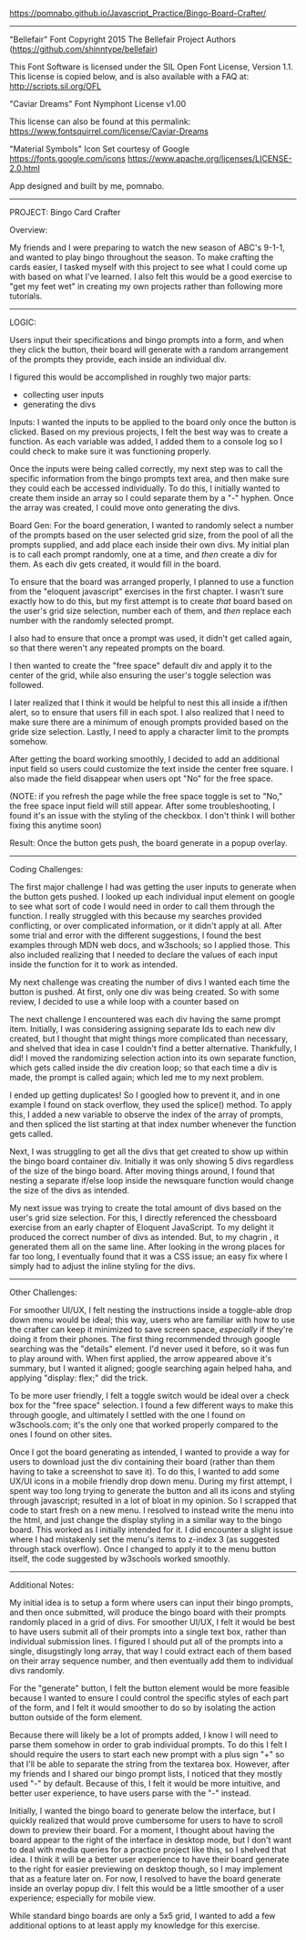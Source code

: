 https://pomnabo.github.io/Javascript_Practice/Bingo-Board-Crafter/

------------------------------
"Bellefair" Font
Copyright 2015 The Bellefair Project Authors (https://github.com/shinntype/bellefair)

This Font Software is licensed under the SIL Open Font License, Version 1.1.
This license is copied below, and is also available with a FAQ at:
http://scripts.sil.org/OFL


"Caviar Dreams" Font
Nymphont License v1.00

This license can also be found at this permalink: https://www.fontsquirrel.com/license/Caviar-Dreams


"Material Symbols" Icon Set courtesy of Google
https://fonts.google.com/icons
https://www.apache.org/licenses/LICENSE-2.0.html



App designed and built by me, pomnabo.


------------------------------
PROJECT: Bingo Card Crafter

Overview:

My friends and I were preparing to watch the new season of ABC's 9-1-1, and wanted to play bingo throughout the season. To make crafting the cards easier, I tasked myself with this project to see what I could come up with based on what I've learned. I also felt this would be a good exercise to "get my feet wet" in creating my own projects rather than following more tutorials.

------------------------------
LOGIC:

Users input their specifications and bingo prompts into a form, and when they click the button, their board will generate with a random arrangement of the prompts they provide, each inside an individual div.

I figured this would be accomplished in roughly two major parts:
- collecting user inputs
- generating the divs

Inputs:
I wanted the inputs to be applied to the board only once the button is clicked. Based on my previous projects, I felt the best way was to create a function. As each variable was added, I added them to a console log so I could check to make sure it was functioning properly.

Once the inputs were being called correctly, my next step was to call the specific information from the bingo prompts text area, and then make sure they could each be accessed individually. To do this, I initially wanted to create them inside an array so I could separate them by a "-" hyphen. Once the array was created, I could move onto generating the divs.


Board Gen:
For the board generation, I wanted to randomly select a number of the prompts based on the user selected grid size, from the pool of all the prompts supplied, and add place each inside their own divs. My initial plan is to call each prompt randomly, one at a time, and *then* create a div for them. As each div gets created, it would fill in the board.

To ensure that the board was arranged properly, I planned to use a function from the "eloquent javascript" exercises in the first chapter. I wasn't sure exactly how to do this, but my first attempt is to create *that* board based on the user's grid size selection, number each of them, and *then* replace each number with the randomly selected prompt.

I also had to ensure that once a prompt was used, it didn't get called again, so that there weren't any repeated prompts on the board.

I then wanted to create the "free space" default div and apply it to the center of the grid, while also ensuring the user's toggle selection was followed.

I later realized that I think it would be helpful to nest this all inside a if/then alert, so to ensure that users fill in each spot. I also realized that I need to make sure there are a minimum of enough prompts provided based on the gride size selection. Lastly, I need to apply a character limit to the prompts somehow.

After getting the board working smoothly, I decided to add an additional input field so users could customize the text inside the center free square. I also made the field disappear when users opt "No" for the free space.

(NOTE: if you refresh the page while the free space toggle is set to "No," the free space input field will still appear. After some troubleshooting, I found it's an issue with the styling of the checkbox. I don't think I will bother fixing this anytime soon)


Result:
Once the button gets push, the board generate in a popup overlay.

------------------------------
Coding Challenges:

The first major challenge I had was getting the user inputs to generate when the button gets pushed. I looked up each individual input element on google to see what sort of code I would need in order to call them through the function. I really struggled with this because my searches provided conflicting, or over complicated information, or it didn't apply at all. After some trial and error with the different suggestions, I found the best examples through MDN web docs, and w3schools; so I applied those. This also included realizing that I needed to declare the values of each input inside the function for it to work as intended.

My next challenge was creating the number of divs I wanted each time the button is pushed. At first, only one div was being created. So with some review, I decided to use a while loop with a counter based on 

The next challenge I encountered was each div having the same prompt item. Initially, I was considering assigning separate Ids to each new div created, but I thought that might things more complicated than necessary, and shelved that idea in case I couldn't find a better alternative. Thankfully, I did! I moved the randomizing selection action into its own separate function, which gets called inside the div creation loop; so that each time a div is made, the prompt is called again; which led me to my next problem.

I ended up getting duplicates! So I googled how to prevent it, and in one example I found on stack overflow, they used the splice() method. To apply this, I added a new variable to observe the index of the array of prompts, and then spliced the list starting at that index number whenever the function gets called.

Next, I was struggling to get all the divs that get created to show up within the bingo board container div. Initially it was only showing 5 divs regardless of the size of the bingo board. After moving things around, I found that nesting a separate if/else loop inside the newsquare function would change the size of the divs as intended.

My next issue was trying to create the total amount of divs based on the user's grid size selection. For this, I directly referenced the chessboard exercise from an early chapter of Eloquent JavaScript. To my delight it produced the correct number of divs as intended. But, to my chagrin , it generated them all on the same line. After looking in the wrong places for far too long, I eventually found that it was a CSS issue; an easy fix where I simply had to adjust the inline styling for the divs.


------------------------------
Other Challenges:

For smoother UI/UX, I felt nesting the instructions inside a toggle-able drop down menu would be ideal; this way, users who are familiar with how to use the crafter can keep it minimized to save screen space, *especially* if they're doing it from their phones. The first thing recommended through google searching was the "details" element. I'd never used it before, so it was fun to play around with. When first applied, the arrow appeared above it's summary, but I wanted it aligned; google searching again helped haha, and applying "display: flex;" did the trick.

To be more user friendly, I felt a toggle switch would be ideal over a check box for the "free space" selection. I found a few different ways to make this through google, and ultimately I settled with the one I found on w3schools.com; it's the only one that worked properly compared to the ones I found on other sites.

Once I got the board generating as intended, I wanted to provide a way for users to download just the div containing their board (rather than them having to take a screenshot to save it). To do this, I wanted to add some UX/UI icons in a mobile friendly drop down menu. During my first attempt, I spent way too long trying to generate the button and all its icons and styling through javascript; resulted in a lot of bloat in my opinion. So I scrapped that code to start fresh on a new menu. I resolved to instead write the menu into the html, and just change the display styling in a similar way to the bingo board. This worked as I initially intended for it. I did encounter a slight issue where I had mistakenly set the menu's items to z-index 3 (as suggested through stack overflow). Once I changed to apply it to the menu button itself, the code suggested by w3schools worked smoothly.


------------------------------
Additional Notes:

My initial idea is to setup a form where users can input their bingo prompts, and then once submitted, will produce the bingo board with their prompts randomly placed in a grid of divs. For smoother UI/UX, I felt it would be best to have users submit all of their prompts into a single text box, rather than individual submission lines. I figured I should put all of the prompts into a single, disugstingly long array, that way I could extract each of them based on their array sequence number, and then eventually add them to individual divs randomly.

For the "generate" button, I felt the button element would be more feasible because I wanted to ensure I could control the specific styles of each part of the form, and I felt it would smoother to do so by isolating the action button outside of the form element.

Because there will likely be a lot of prompts added, I know I will need to parse them somehow in order to grab individual prompts. To do this I felt I should require the users to start each new prompt with a plus sign "+" so that I'll be able to separate the string from the textarea box. However, after my friends and I shared our bingo prompt lists, I noticed that they mostly used "-" by default. Because of this, I felt it would be more intuitive, and better user experience, to have users parse with the "-" instead.

Initially, I wanted the bingo board to generate below the interface, but I quickly realized that would prove cumbersome for users to have to scroll down to preview their board. For a moment, I thought about having the board appear to the right of the interface in desktop mode, but I don't want to deal with media queries for a practice project like this, so I shelved that idea. I think it will be a better user experience to have their board generate to the right for easier previewing on desktop though, so I may implement that as a feature later on. For now, I resolved to have the board generate inside an overlay popup div. I felt this would be a little smoother of a user experience; especially for mobile view.

While standard bingo boards are only a 5x5 grid, I wanted to add a few additional options to at least apply my knowledge for this exercise.